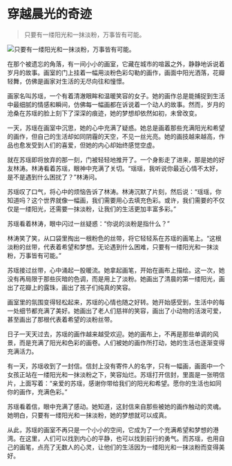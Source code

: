 # 穿越晨光的奇迹

> 只要有一缕阳光和一抹淡粉，万事皆有可能。

![只要有一缕阳光和一抹淡粉，万事皆有可能。](/images/6e62a7c645ee461d8fd6933ec7f810c6.jpg)


在那个被遗忘的角落，有一间小小的画室，它藏在城市的喧嚣之外，静静地诉说着岁月的故事。画室的门上挂着一幅用淡粉色彩勾勒的画作，画面中阳光洒落，花瓣轻舞，仿佛是画家对生活的无尽向往和憧憬。

画家名叫苏瑶，一个有着清澈眼眸和温暖笑容的女子。她的画作总是能捕捉到生活中最细腻的情感和瞬间，仿佛每一幅画都在诉说着一个动人的故事。然而，岁月的沧桑在苏瑶的脸上刻下了深深的痕迹，她的梦想却依然如初，未曾改变。

一天，苏瑶在画室中沉思，她的心中充满了疑惑。她总是画着那些充满阳光和希望的画作，但自己的生活却如同阴霾的天空，不见一丝光亮。她的画技越来越高，作品也愈发受到人们的喜爱，但她的内心却始终感觉空虚。

就在苏瑶即将放弃的那一刻，门被轻轻地推开了。一个身影走了进来，那是她的好友林涛。林涛看着苏瑶，眼神中充满了关切。“瑶瑶，我听说你最近心情不太好，是不是遇到什么困扰了？”林涛问。

苏瑶叹了口气，将心中的烦恼告诉了林涛。林涛沉默了片刻，然后说：“瑶瑶，你知道吗？这个世界就像一幅画，我们需要用心去填充色彩。或许，我们需要的不仅仅是一缕阳光，还需要一抹淡粉，让我们的生活更加丰富多彩。”

苏瑶看着林涛，眼中闪过一丝疑惑：“你说的淡粉是指什么？”

林涛笑了笑，从口袋里掏出一根粉色的丝带，将它轻轻系在苏瑶的画笔上。“这根淡粉的丝带，代表着希望和梦想。无论遇到什么困难，只要有一缕阳光和一抹淡粉，万事皆有可能。”

苏瑶接过丝带，心中涌起一股暖流。她拿起画笔，开始在画布上描绘。这一次，她没有再局限于那些灰暗的色调，而是用上了淡粉。她画出了清晨的第一缕阳光，画出了花瓣上的露珠，画出了孩子们纯真的笑容。

画室里的氛围变得轻松起来，苏瑶的心情也随之好转。她开始感受到，生活中的每一处细节都充满了美好。她画出了老人们慈祥的笑容，画出了小动物的活泼可爱，甚至画出了那根代表着希望的淡粉丝带。

日子一天天过去，苏瑶的画作越来越受欢迎。她的画布上，不再是那些单调的风景，而是充满了阳光和色彩的画卷。人们被她的画作所打动，她的生活也逐渐变得充满活力。

有一天，苏瑶收到了一封信。信封上没有寄件人的名字，只有一幅画，画面中一个女孩正站在一缕阳光和一抹淡粉之下，笑容灿烂。苏瑶打开信封，里面是一张明信片，上面写着：“亲爱的苏瑶，感谢你带给我们的阳光和希望。愿你的生活也如同你的画作，充满色彩。”

苏瑶看着信，眼中充满了感动。她知道，这封信来自那些被她的画作触动的灵魂。她明白，只要有一缕阳光和一抹淡粉，她的梦想就可以成真。

从此，苏瑶的画室不再只是一个小小的空间，它成为了一个充满希望和梦想的港湾。在这里，人们可以找到内心的平静，也可以找到前行的勇气。而苏瑶，也用自己的画笔，点亮了无数人的心灵，让他们的生活因为一缕阳光和一抹淡粉而变得美好。
